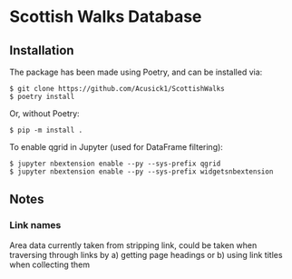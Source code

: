 # Scottish Walks Database

## Installation
The package has been made using Poetry, and can be installed via:

```
$ git clone https://github.com/Acusick1/ScottishWalks
$ poetry install
```
Or, without Poetry:
```
$ pip -m install .
```

To enable qgrid in Jupyter (used for DataFrame filtering):

```
$ jupyter nbextension enable --py --sys-prefix qgrid
$ jupyter nbextension enable --py --sys-prefix widgetsnbextension
```
## Notes

### Link names
Area data currently taken from stripping link, could be taken when traversing through links by a) getting page headings or b) using link titles when collecting them

